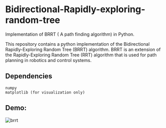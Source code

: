 # Bidirectional-Rapidly-exploring-random-tree
Implementation  of BRRT ( A path finding algorithm) in Python. 

This repository contains a python implementation of the Bidirectional Rapidly-Exploring Random Tree (BRRT) algorithm. BRRT is an extension of the Rapidly-Exploring Random Tree (RRT) algorithm that is used for path planning in robotics and control systems.
## Dependencies

    numpy
    matplotlib (for visualization only)
    
## Demo:
![brrt](https://user-images.githubusercontent.com/29100891/212477172-f1ff14c0-5e4f-4a41-9346-891977ba71f0.gif)
